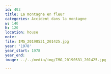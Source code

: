 ```yaml
---
id: 493
title: La montagne en fleur
categories: Accident dans la montagne
w: 140
h: 120
location: house
note:
file: IMG_20190531_201425.jpg
year: '1978'
year_start: 1978
year_end:
image: ../../media/img/IMG_20190531_201425.jpg

---
```

